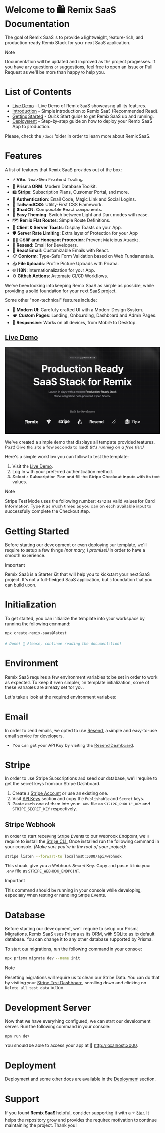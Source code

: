 # Welcome to 🛍️ Remix SaaS Documentation

The goal of Remix SaaS is to provide a lightweight, feature-rich, and production-ready Remix Stack for your next SaaS application.

> [!NOTE]
> Documentation will be updated and improved as the project progresses. If you have any questions or suggestions, feel free to open an Issue or Pull Request as we'll be more than happy to help you.

# List of Contents

- [Live Demo](https://remix-saas.fly.dev) - Live Demo of Remix SaaS showcasing all its features.
- [Introduction](./01-introduction.md) - Simple introduction to Remix SaaS (Recommended Read).
- [Getting Started](https://github.com/dev-xo/remix-saas/tree/main/docs#getting-started) - Quick Start guide to get Remix SaaS up and running.
- [Deployment](./09-deployment.md) - Step-by-step guide on how to deploy your Remix SaaS App
  to production.

Please, check the `/docs` folder in order to learn more about Remix SaaS.

# Features

A list of features that Remix SaaS provides out of the box:

- ⚡ **Vite**: Next-Gen Frontend Tooling.
- 🧩 **Prisma ORM**: Modern Database Toolkit.
- 🛍️ **Stripe**: Subscription Plans, Customer Portal, and more.
- 🔑 **Authentication**: Email Code, Magic Link and Social Logins.
- 🎨 **TailwindCSS**: Utility-First CSS Framework.
- 📐 **ShadCN**: Composable React components.
- 🌙 **Easy Theming**: Switch between Light and Dark modes with ease.
- 🗺️ **Remix Flat Routes**: Simple Route Definitions.
- 🍞 **Client & Server Toasts**: Display Toasts on your App.
- 🛡️ **Server Rate Limiting**: Extra layer of Protection for your App.
- 🕵️‍♂️ **CSRF and Honeypot Protection**: Prevent Malicious Attacks.
- 📧 **Resend**: Email for Developers.
- 💌 **React Email**: Customizable Emails with React.
- 📋 **Conform**: Type-Safe Form Validation based on Web Fundamentals.
- 📥 **File Uploads**: Profile Picture Uploads with Prisma.
- 🌐 **I18N**: Internationalization for your App.
- ⚙️ **Github Actions**: Automate CI/CD Workflows.

We've been looking into keeping Remix SaaS as simple as possible, while providing a solid foundation for your next SaaS project.

Some other "non-technical" features include:

- 💅 **Modern UI**: Carefully crafted UI with a Modern Design System.
- 🏕 **Custom Pages**: Landing, Onboarding, Dashboard and Admin Pages.
- 📱 **Responsive**: Works on all devices, from Mobile to Desktop.

## [Live Demo](https://remix-saas.fly.dev)

[![Remix SaaS](https://raw.githubusercontent.com/dev-xo/dev-xo/main/remix-saas/intro.png)](https://remix-saas.fly.dev)

We've created a simple demo that displays all template provided features. Psst! Give the site a few seconds to load! _(It's running on a free tier!)_

Here's a simple workflow you can follow to test the template:

1. Visit the [Live Demo](https://remix-saas.fly.dev).
2. Log In with your preferred authentication method.
3. Select a Subscription Plan and fill the Stripe Checkout inputs with its test values.

> [!NOTE]
> Stripe Test Mode uses the following number: `4242` as valid values for Card Information.
> Type it as much times as you can on each available input to successfully complete the Checkout step.

# Getting Started

Before starting our development or even deploying our template, we'll require to setup a few things _(not many, I promise!)_ in order to have a smooth experience.

> [!IMPORTANT]
> Remix SaaS is a Starter Kit that will help you to kickstart your next SaaS project. It's not a full-fledged SaaS application, but a foundation that you can build upon.

# Initialization

To get started, you can initialize the template into your workspace by running the following command:

```sh
npx create-remix-saas@latest

# Done! 🎉 Please, continue reading the documentation!
```

# Environment

Remix SaaS requires a few environment variables to be set in order to work as expected. To keep it even simpler, on template initialization, some of these variables are already set for you.

Let's take a look at the required environment variables:

# Email

In order to send emails, we opted to use [Resend](https://resend.com/), a simple and easy-to-use email service for developers.

- You can get your API Key by visiting the [Resend Dashboard](https://resend.com/api-keys).

# Stripe

In order to use Stripe Subscriptions and seed our database, we'll require to get the secret keys from our Stripe Dashboard.

1. Create a [Stripe Account](https://dashboard.stripe.com/login) or use an existing one.
2. Visit [API Keys](https://dashboard.stripe.com/test/apikeys) section and copy the `Publishable` and `Secret` keys.
3. Paste each one of them into your `.env` file as `STRIPE_PUBLIC_KEY` and `STRIPE_SECRET_KEY` respectively.

## Stripe Webhook

In order to start receiving Stripe Events to our Webhook Endpoint, we'll require to install the [Stripe CLI.](https://stripe.com/docs/stripe-cli) Once installed run the following command in your console. _(Make sure you're in the root of your project)_:

```sh
stripe listen --forward-to localhost:3000/api/webhook
```

This should give you a Webhook Secret Key. Copy and paste it into your `.env` file as `STRIPE_WEBHOOK_ENDPOINT`.

> [!IMPORTANT]
> This command should be running in your console while developing, especially when testing or handling Stripe Events.

# Database

Before starting our development, we'll require to setup our Prisma Migrations. Remix SaaS uses Prisma as its ORM, with SQLite as its default database. You can change it to any other database supported by Prisma.

To start our migrations, run the following command in your console:

```sh
npx prisma migrate dev --name init
```

> [!NOTE]
> Resetting migrations will require us to clean our Stripe Data. You can do that by visiting your [Stripe Test Dashboard](https://dashboard.stripe.com/test/developers), scrolling down and clicking on `Delete all test data` button.

# Development Server

Now that we have everything configured, we can start our development server. Run the following command in your console:

```sh
npm run dev
```

You should be able to access your app at 🎉 [http://localhost:3000](http://localhost:3000).

# Deployment

Deployment and some other docs are available in the [Deployment](./09-deployment.md) section.

# Support

If you found **Remix SaaS** helpful, consider supporting it with a ⭐ [Star](https://github.com/dev-xo/remix-saas). It helps the repository grow and provides the required motivation to continue maintaining the project. Thank you!

